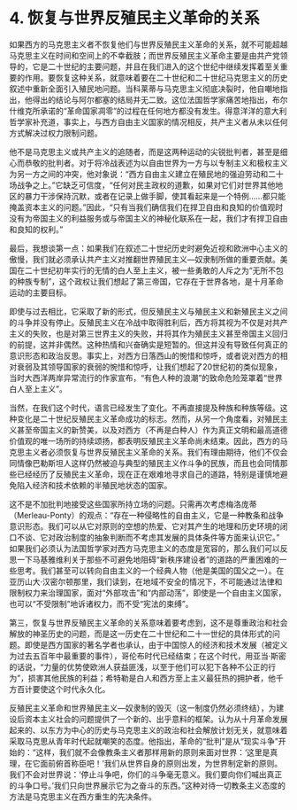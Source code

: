 # 4. 恢复与世界反殖民主义革命的关系

如果西方的马克思主义者不恢复他们与世界反殖民主义革命的关系，就不可能超越马克思主义在时间和空间上的不幸截肢；而世界反殖民主义革命主要是由共产党领导的，它是二十世纪的主要问题，并且在我们进入的这个世纪中继续发挥着至关重要的作用。要恢复这种关系，就意味着要在二十世纪和二十世纪马克思主义的历史叙述中重新全面引入殖民地问题。当科莱蒂与马克思主义彻底决裂时，他自嘲地指出，他得出的结论与阿尔都塞的结局并无二致。这位法国哲学家痛苦地指出，布尔什维克所承诺的“革命国家凋零”的过程在任何地方都没有发生。得意洋洋的意大利哲学家补充道，事实上，与西方自由主义国家的情况相反，共产主义者从未以任何方式解决过权力限制问题。

他不是马克思主义或共产主义的追随者，而是这两种运动的尖锐批判者，甚至是细心而恭敬的批判者。对于将冷战表述为以自由世界为一方与以专制主义和极权主义为另一方之间的冲突，他对象说：“西方自由主义建立在殖民地的强迫劳动和二十场战争之上。”它缺乏可信度，“任何对民主政权的道歉，如果对它们对世界其他地区的暴力干涉保持沉默，或者在记录上做手脚，使其看起来是一个特例……都只能掩盖资本主义的问题。”因此，“只有当我们确信我们在捍卫自由和良知的价值观时没有为帝国主义的利益服务或与帝国主义的神秘化联系在一起，我们才有捍卫自由和良知的权利。”

最后，我想谈第一点：如果我们在叙述二十世纪历史时避免近视和欧洲中心主义的傲慢，我们就必须承认共产主义对推翻世界殖民主义—奴隶制所做的重要贡献。美国在二十世纪初年实行的无情的白人至上主义，被一些勇敢的人斥之为“无所不包的种族专制”，这个政权让我们想起了第三帝国，它存在于世界各地，是十月革命运动的主要目标。

即使与过去相比，它采取了新的形式，但反殖民主义与殖民主义和新殖民主义之间的斗争并没有停止。反殖民主义在冷战中取得胜利后，西方将其视为不仅是对共产主义的失败，也是对第三世界主义的失败，并将其作为殖民主义甚至帝国主义回归的前提，这并非偶然。这种热情和兴奋确实是短暂的。但这并没有导致任何真正的意识形态和政治反思。事实上，对西方日落西山的惋惜和惊呼，或者说对西方的相对衰弱及其领导国家的衰弱的惋惜和惊呼，让我们想起了20世纪初的类似现象，当时大西洋两岸异常流行的作家宣布，“有色人种的浪潮”的致命危险笼罩着“世界白人至上主义”。

当然，在我们这个时代，语言已经发生了变化。不再直接提及种族和种族等级。这种变化是二十世纪反殖民主义革命成功的标志。然而，从另一个角度看，对殖民主义甚至帝国主义的新赞美，以及对西方（不再是白种人）作为真正文明和最高道德价值观的唯一场所的持续颂扬，都表明反殖民主义革命尚未结束。因此，西方的马克思主义者必须恢复与世界反殖民主义革命的关系。我们有理由期待，他们不仅会同情像巴勒斯坦人这样仍然被迫与典型的殖民主义作斗争的民族，而且也会同情那些已经经历了反殖民主义革命，现在正在艰难地寻求自己的道路，特别是谨慎地避免陷入经济和技术依赖的半殖民地状态的国家。

这不是不加批判地接受这些国家所持立场的问题。只需再次考虑梅洛庞蒂（Merleau-Ponty）的观点：“存在一种侵略性的自由主义，它是一种教条和战争意识形态。我们可以从它对原则的空想的热爱、它对其产生的地理和历史环境的闭口不谈、它对政治制度的抽象判断而不考虑其发展的具体条件等方面来认识它。” 如果我们必须认为法国哲学家对西方马克思主义的态度是宽容的，那么我们可以反思一下马基雅维利关于那些不可避免地阻碍“新秩序建设者”的道路的严重困难的一些思考。我们甚至可以转向自由主义的一个经典人物（他是美国的国父之一）。在亚历山大·汉密尔顿那里，我们读到，在地域不安全的情况下，不可能通过法律和限制权力来治理国家，面对“外部攻击”和“内部动荡”，即使是一个自由主义国家，也可以“不受限制”地诉诸权力，而不受“宪法的束缚”。

第三，恢复与世界反殖民主义革命的关系意味着要考虑到，这不是尊重政治和社会解放的神圣历史的问题，而是这一历史在二十世纪和二十一世纪的具体形式的问题。即使是西方国家的著名学者也承认，由于中国惊人的经济和技术发展（被定义为过去五百年中最重要的事件），哥伦布时代已经结束；在这个时代，用亚当·斯密的话说，“力量的优势使欧洲人获益匪浅，以至于他们可以犯下各种不公正的行为”，损害其他民族的利益；希特勒是白人和西方至上主义最狂热的拥护者，他千方百计要使这个时代永久化。

反殖民主义革命和世界殖民主义—奴隶制的毁灭（这一制度仍然必须终结），为建设后资本主义社会的问题提供了一个新的、出乎意料的框架。认为从十月革命发展起来的、以东方为中心的历史与马克思主义的政治和社会解放计划无关，就意味着采取马克思从青年时代起就嘲笑的态度。他指出，革命的“批判”是从“现实斗争”开始的：“这样，我们就不会像教条主义者那样用新的原则来面对世界：‘这里是真理，在它面前俯首称臣吧！’我们从世界自身的原则出发，为世界制定新的原则。我们不会对世界说：‘停止斗争吧，你们的斗争毫无意义。我们要向你们喊出真正的斗争口号。’我们只向世界展示它为之奋斗的东西。”这种对待一切教条主义态度的方法是马克思主义在西方重生的先决条件。

